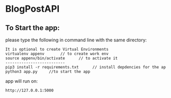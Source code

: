 # BlogPostAPI
## To Start the app: 
please type the following in command line with the same directory: 
```
It is optional to create Virtual Environments 
virtualenv appenv       // to create work env
source appenv/bin/activate      // to activate it
--------------------------
pip3 install -r requirements.txt      // install depdencies for the ap 
python3 app.py     //to start the app 

```
app will run on:
```
http://127.0.0.1:5000
```